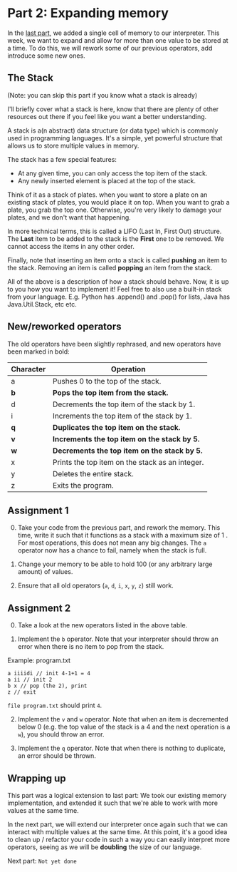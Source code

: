 # Part 2: Expanding memory

In the [last part](1-creating-memory.md), we added a single cell of memory to our interpreter. This week, we want to expand and allow for more than one value to be stored at a time.
To do this, we will rework some of our previous operators, add introduce some new ones.

## The Stack

(Note: you can skip this part if you know what a stack is already)

I'll briefly cover what a stack is here, know that there are plenty of other resources out there if you feel like you want a better understanding.

A stack is a(n abstract) data structure (or data type) which is commonly used in programming languages. It's a simple, yet powerful structure that allows us to store multiple values in memory.

The stack has a few special features:

- At any given time, you can only access the top item of the stack.
- Any newly inserted element is placed at the top of the stack.

Think of it as a stack of plates. when you want to store a plate on an existing stack of plates, you would place it on top. When you want to grab a plate, you grab the top one. Otherwise, you're very likely to damage your plates, and we don't want that happening.

In more technical terms, this is called a LIFO (Last In, First Out) structure. The **Last** item to be added to the stack is the **First** one to be removed. We cannot access the items in any other order.

Finally, note that inserting an item onto a stack is called **pushing** an item to the stack. Removing an item is called **popping** an item from the stack.

All of the above is a description of how a stack should behave. Now, it is up to you how you want to implement it! Feel free to also use a built-in stack from your language. E.g. Python has .append() and .pop() for lists, Java has Java.Util.Stack, etc etc.

## New/reworked operators

The old operators have been slightly rephrased, and new operators have been marked in bold:

| Character | Operation                                  |
|-----------|--------------------------------------------|
| a         | Pushes 0 to the top of the stack.          |
| **b**         | **Pops the top item from the stack.**          |
| d         | Decrements the top item of the stack by 1. |
| i         | Increments the top item of the stack by 1. |
| **q**         | **Duplicates the top item on the stack.**      |
| **v**         | **Increments the top item on the stack by 5.** |
| **w**         | **Decrements the top item on the stack by 5.** |
| x         | Prints the top item on the stack as an integer.   |
| y         | Deletes the entire stack.                  |
| z         | Exits the program.                         |


## Assignment 1

0. Take your code from the previous part, and rework the memory. This time, write it such that it functions as a stack with a maximum size of 1 . For most operations, this does not mean any big changes. The `a` operator now has a chance to fail, namely when the stack is full.

1. Change your memory to be able to hold 100 (or any arbitrary large amount) of values.

2. Ensure that all old operators (`a`, `d`, `i`, `x`, `y`, `z`) still work. 


## Assignment 2

0. Take a look at the new operators listed in the above table.

1. Implement the `b` operator. Note that your interpreter should throw an error when there is no item to pop from the stack.

Example: program.txt
```
a iiiidi // init 4-1+1 = 4
a ii // init 2
b x // pop (the 2), print
z // exit
```

`file program.txt` should print `4`.

2. Implement the `v` and `w` operator. Note that when an item is decremented below 0 (e.g. the top value of the stack is a 4 and the next operation is a `w`), you should throw an error.

3. Implement the `q` operator. Note that when there is nothing to duplicate, an error should be thrown.


## Wrapping up

This part was a logical extension to last part: We took our existing memory implementation, and extended it such that we're able to work with more values at the same time.

In the next part, we will extend our interpreter once again such that we can interact with multiple values at the same time. At this point, it's a good idea to clean up / refactor your code in such a way you can easily interpret more operators, seeing as we will be **doubling** the size of our language. 

Next part: `Not yet done`

